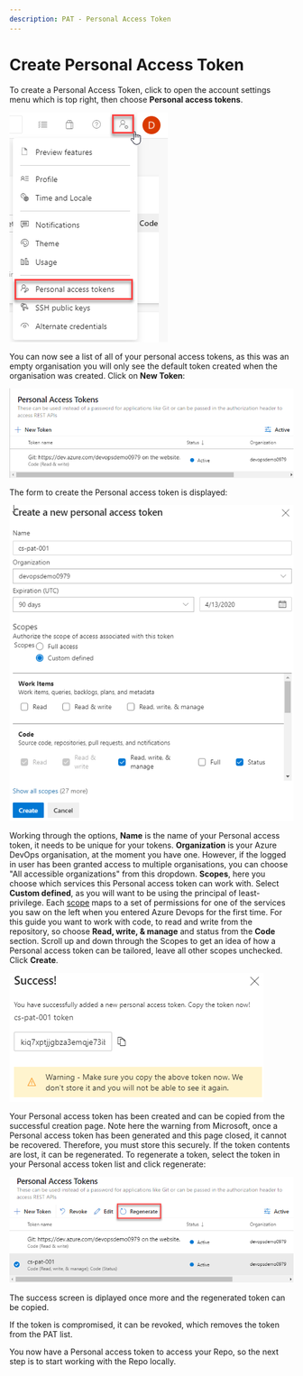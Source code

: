 ```yaml
---
description: PAT - Personal Access Token
---
```


# Create Personal Access Token

To create a Personal Access Token, click to open the account settings menu which is top right, then choose **Personal access tokens**.

![Account settings menu, Personal access tokens](.gitbook/assets/step1-azuredevops-accountsettings.png)

You can now see a list of all of your personal access tokens, as this was an empty organisation you will only see the default token created when the organisation was created. Click on **New Token**:

![List of Personal access tokens](.gitbook/assets/step1-azuredevops-patlist.png)

The form to create the Personal access token is displayed:

![Create PAT form](.gitbook/assets/step1-azuredevops-patcreate.png)

Working through the options, **Name** is the name of your Personal access token, it needs to be unique for your tokens. **Organization** is your Azure DevOps organisation, at the moment you have one. However, if the logged in user has been granted access to multiple organisations, you can choose "All accessible organizations" from this dropdown. **Scopes**, here you choose which services this Personal access token can work with. Select **Custom defined**, as you will want to be using the principal of least-privilege. Each [scope](https://docs.microsoft.com/en-us/azure/devops/integrate/get-started/authentication/oauth?view=azure-devops#scopes) maps to a set of permissions for one of the services you saw on the left when you entered Azure Devops for the first time. For this guide you want to work with code, to read and write from the repository, so choose **Read, write, & manage** and status from the **Code** section. Scroll up and down through the Scopes to get an idea of how a Personal access token can be tailored, leave all other scopes unchecked. Click **Create**.

![Create Personal access token success](.gitbook/assets/step1-azuredevops-patsuccess.png)

Your Personal access token has been created and can be copied from the successful creation page. Note here the warning from Microsoft, once a Personal access token has been generated and this page closed, it cannot be recovered. Therefore, you must store this securely. If the token contents are lost, it can be regenerated. To regenerate a token, select the token in your Personal access token list and click regenerate:

![Create Personal access token regenerate](.gitbook/assets/step1-azuredevops-patregenerate.png)

The success screen is diplayed once more and the regenerated token can be copied.

If the token is compromised, it can be revoked, which removes the token from the PAT list.

You now have a Personal access token to access your Repo, so the next step is to start working with the Repo locally.

